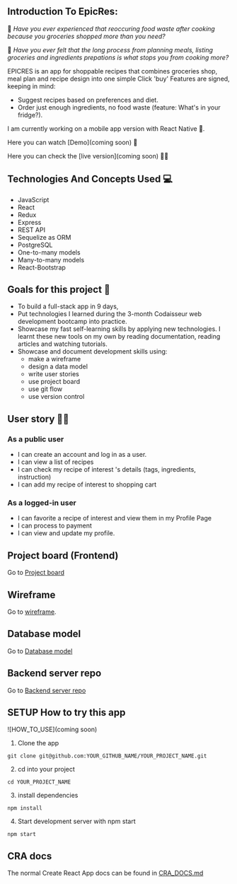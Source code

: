 ## Introduction To EpicRes:

:thinking: _Have you ever experienced that reoccuring food waste after cooking because you groceries shopped more than you need?_

:thinking: _Have you ever felt that the long process from planning meals, listing groceries and ingredients prepations is what stops you from cooking more?_

EPICRES is an app for shoppable recipes that combines groceries shop, meal plan and recipe design into one simple Click 'buy'
Features are signed, keeping in mind:

- Suggest recipes based on preferences and diet.
- Order just enough ingredients, no food waste (feature: What's in your fridge?).

I am currently working on a mobile app version with React Native :calling:.

Here you can watch [Demo](coming soon) :eyes:

Here you can check the [live version](coming soon) :technologist:

## Technologies And Concepts Used :computer:

- JavaScript
- React
- Redux
- Express
- REST API
- Sequelize as ORM
- PostgreSQL
- One-to-many models
- Many-to-many models
- React-Bootstrap

## Goals for this project :tada:

- To build a full-stack app in 9 days,
- Put technologies I learned during the 3-month Codaisseur web development bootcamp into practice.
- Showcase my fast self-learning skills by applying new technologies. I learnt these new tools on my own by reading documentation, reading articles and watching tutorials.
- Showcase and document development skills using:
  - make a wireframe
  - design a data model
  - write user stories
  - use project board
  - use git flow
  - use version control

## User story :tipping_hand_woman:

### As a public user

- I can create an account and log in as a user.
- I can view a list of recipes
- I can check my recipe of interest 's details (tags, ingredients, instruction)
- I can add my recipe of interest to shopping cart

### As a logged-in user

- I can favorite a recipe of interest and view them in my Profile Page
- I can process to payment
- I can view and update my profile.

## Project board (Frontend)

Go to [Project board](https://github.com/quynhho-2007/epicres-client)

## Wireframe

Go to [wireframe](https://wireframepro.mockflow.com/view/M1ce90436bb3e7cbb12ccce89c7f4c2c81617719637664#/page/2e67437bdb86473ca611dc2f995150a9).

## Database model

Go to [Database model](https://dbdiagram.io/d/606c5adfecb54e10c33ee98d)

## Backend server repo

Go to [Backend server repo](https://github.com/quynhho-2007/epicres-server)

## SETUP How to try this app

![HOW_TO_USE](coming soon)

1. Clone the app

```
git clone git@github.com:YOUR_GITHUB_NAME/YOUR_PROJECT_NAME.git
```

2. cd into your project

```
cd YOUR_PROJECT_NAME
```

3. install dependencies

```
npm install
```

4. Start development server with npm start

```
npm start
```

## CRA docs

The normal Create React App docs can be found in [CRA_DOCS.md](./CRA_DOCS.md)
